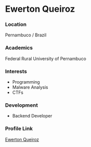 # Ewerton Queiroz 

### Location

Pernambuco / Brazil

### Academics

Federal Rural University of Pernambuco

### Interests

- Programming
- Malware Analysis
- CTFs

### Development

- Backend Developer

### Profile Link

[Ewerton Queiroz](https://github.com/EwertonQueiroz)
